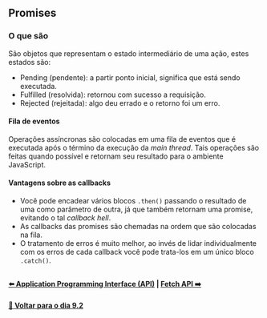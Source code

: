 ## Promises

### O que são
São objetos que representam o estado intermediário de uma ação, estes estados são:
- Pending (pendente): a partir ponto inicial, significa que está sendo executada.
- Fulfilled (resolvida): retornou com sucesso a requisição.
- Rejected (rejeitada): algo deu errado e o retorno foi um erro.

#### Fila de eventos
Operações assíncronas são colocadas em uma fila de eventos que é executada após o término da execução da *main thread*. Tais operações são feitas quando possível e retornam seu resultado para o ambiente JavaScript.

#### Vantagens sobre as callbacks
- Você pode encadear vários blocos `.then()` passando o resultado de uma como parâmetro de outra, já que também retornam uma promise, evitando o tal *callback hell*.
- As callbacks das promises são chemadas na ordem que são colocadas na fila.
- O tratamento de erros é muito melhor, ao invés de lidar individualmente com os erros de cada callback você pode trata-los em um único bloco `.catch()`.

##

#### [:arrow_left: Application Programming Interface (API)](./application-programming-interface-api.md) | [Fetch API :arrow_right:](./fetch-api.md#fetch-api)

#### [:date: Voltar para o dia 9.2](../#92-javascript-assíncrono---fetch-api-e-asyncawait)
